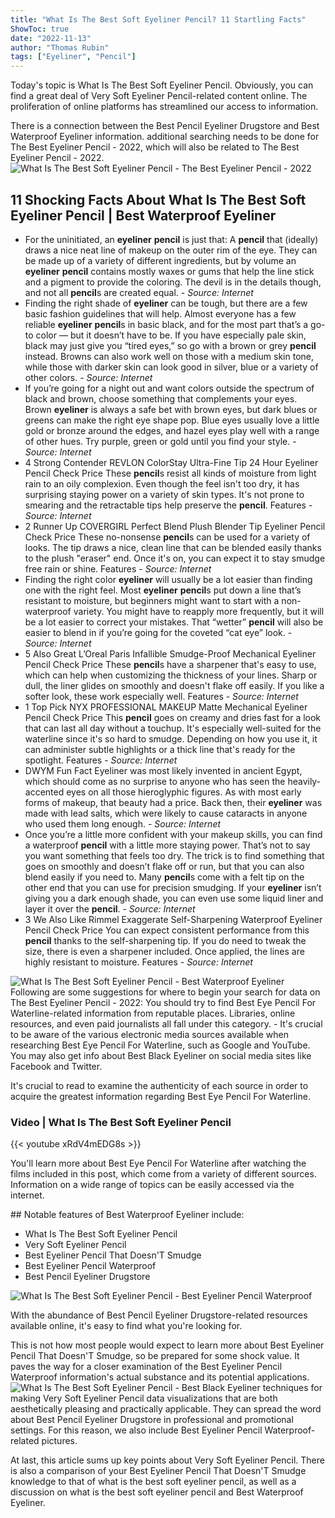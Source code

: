 ```yaml
---
title: "What Is The Best Soft Eyeliner Pencil? 11 Startling Facts"
ShowToc: true 
date: "2022-11-13"
author: "Thomas Rubin" 
tags: ["Eyeliner", "Pencil"]
---
```


	
Today's topic is What Is The Best Soft Eyeliner Pencil. Obviously, you can find a great deal of Very Soft Eyeliner Pencil-related content online. The proliferation of online platforms has streamlined our access to information.

There is a connection between the Best Pencil Eyeliner Drugstore and Best Waterproof Eyeliner information. additional searching needs to be done for The Best Eyeliner Pencil - 2022, which will also be related to The Best Eyeliner Pencil - 2022.
<img loading="lazy" src="http://www.inspiredluv.com/wp-content/uploads/2016/09/24-Eyeliner-Makeup-Ideas.jpg" onerror="this.onerror=null;this.src='https://blogger.googleusercontent.com/img/a/AVvXsEhe7F7TRXHtjiKvHb5vS7DmnxvpHiDyoYyYvm1nHB3Qp2_w3BnM6A2eq4v7FYxCC9bfZt3a9vIMtAYEKUiaDQbHMg-ViyGmRIj39MLp0bGFfgfYw1Dc9q_H-T0wiTm3l0Uq42dETrN9eC8aGJ9_IORZsxST1AcLR7np1koOfcc7tnHa4S8Mwz_xD9d0=s16000';" alt="What Is The Best Soft Eyeliner Pencil - The Best Eyeliner Pencil - 2022" >

## 11 Shocking Facts About What Is The Best Soft Eyeliner Pencil | Best Waterproof Eyeliner
-   For the uninitiated, an **eyeliner** **pencil** is just that: A **pencil** that (ideally) draws a nice neat line of makeup on the outer rim of the eye. They can be made up of a variety of different ingredients, but by volume an **eyeliner** **pencil** contains mostly waxes or gums that help the line stick and a pigment to provide the coloring. The devil is in the details though, and not all **pencil**s are created equal. - <cite>Source: Internet</cite>
-   Finding the right shade of **eyeliner** can be tough, but there are a few basic fashion guidelines that will help. Almost everyone has a few reliable **eyeliner** **pencil**s in basic black, and for the most part that’s a go-to color — but it doesn’t have to be. If you have especially pale skin, black may just give you “tired eyes,” so go with a brown or grey **pencil** instead. Browns can also work well on those with a medium skin tone, while those with darker skin can look good in silver, blue or a variety of other colors. - <cite>Source: Internet</cite>
-   If you’re going for a night out and want colors outside the spectrum of black and brown, choose something that complements your eyes. Brown **eyeliner** is always a safe bet with brown eyes, but dark blues or greens can make the right eye shape pop. Blue eyes usually love a little gold or bronze around the edges, and hazel eyes play well with a range of other hues. Try purple, green or gold until you find your style. - <cite>Source: Internet</cite>
-   4 Strong Contender REVLON ColorStay Ultra-Fine Tip 24 Hour Eyeliner Pencil Check Price These **pencil**s resist all kinds of moisture from light rain to an oily complexion. Even though the feel isn't too dry, it has surprising staying power on a variety of skin types. It's not prone to smearing and the retractable tips help preserve the **pencil**. Features - <cite>Source: Internet</cite>
-   2 Runner Up COVERGIRL Perfect Blend Plush Blender Tip Eyeliner Pencil Check Price These no-nonsense **pencil**s can be used for a variety of looks. The tip draws a nice, clean line that can be blended easily thanks to the plush "eraser" end. Once it's on, you can expect it to stay smudge free rain or shine. Features - <cite>Source: Internet</cite>
-   Finding the right color **eyeliner** will usually be a lot easier than finding one with the right feel. Most **eyeliner** **pencil**s put down a line that’s resistant to moisture, but beginners might want to start with a non-waterproof variety. You might have to reapply more frequently, but it will be a lot easier to correct your mistakes. That “wetter” **pencil** will also be easier to blend in if you’re going for the coveted “cat eye” look. - <cite>Source: Internet</cite>
-   5 Also Great L’Oreal Paris Infallible Smudge-Proof Mechanical Eyeliner Pencil Check Price These **pencil**s have a sharpener that's easy to use, which can help when customizing the thickness of your lines. Sharp or dull, the liner glides on smoothly and doesn't flake off easily. If you like a softer look, these work especially well. Features - <cite>Source: Internet</cite>
-   1 Top Pick NYX PROFESSIONAL MAKEUP Matte Mechanical Eyeliner Pencil Check Price This **pencil** goes on creamy and dries fast for a look that can last all day without a touchup. It's especially well-suited for the waterline since it's so hard to smudge. Depending on how you use it, it can administer subtle highlights or a thick line that's ready for the spotlight. Features - <cite>Source: Internet</cite>
-   DWYM Fun Fact Eyeliner was most likely invented in ancient Egypt, which should come as no surprise to anyone who has seen the heavily-accented eyes on all those hieroglyphic figures. As with most early forms of makeup, that beauty had a price. Back then, their **eyeliner** was made with lead salts, which were likely to cause cataracts in anyone who used them long enough. - <cite>Source: Internet</cite>
-   Once you’re a little more confident with your makeup skills, you can find a waterproof **pencil** with a little more staying power. That’s not to say you want something that feels too dry. The trick is to find something that goes on smoothly and doesn’t flake off or run, but that you can also blend easily if you need to. Many **pencil**s come with a felt tip on the other end that you can use for precision smudging. If your **eyeliner** isn’t giving you a dark enough shade, you can even use some liquid liner and layer it over the **pencil**. - <cite>Source: Internet</cite>
-   3 We Also Like Rimmel Exaggerate Self-Sharpening Waterproof Eyeliner Pencil Check Price You can expect consistent performance from this **pencil** thanks to the self-sharpening tip. If you do need to tweak the size, there is even a sharpener included. Once applied, the lines are highly resistant to moisture. Features - <cite>Source: Internet</cite>


<img loading="lazy" src="http://fashiondaily.org/wp-content/uploads/2016/12/make-up-tips-and-tricks-14.jpg" onerror="this.onerror=null;this.src='https://blogger.googleusercontent.com/img/a/AVvXsEhe7F7TRXHtjiKvHb5vS7DmnxvpHiDyoYyYvm1nHB3Qp2_w3BnM6A2eq4v7FYxCC9bfZt3a9vIMtAYEKUiaDQbHMg-ViyGmRIj39MLp0bGFfgfYw1Dc9q_H-T0wiTm3l0Uq42dETrN9eC8aGJ9_IORZsxST1AcLR7np1koOfcc7tnHa4S8Mwz_xD9d0=s16000';" alt="What Is The Best Soft Eyeliner Pencil - Best Waterproof Eyeliner" >
Following are some suggestions for where to begin your search for data on The Best Eyeliner Pencil - 2022:
You should try to find Best Eye Pencil For Waterline-related information from reputable places. Libraries, online resources, and even paid journalists all fall under this category.
- It's crucial to be aware of the various electronic media sources available when researching Best Eye Pencil For Waterline, such as Google and YouTube. You may also get info about Best Black Eyeliner on social media sites like Facebook and Twitter.

It's crucial to read to examine the authenticity of each source in order to acquire the greatest information regarding Best Eye Pencil For Waterline.

### Video | What Is The Best Soft Eyeliner Pencil
{{< youtube xRdV4mEDG8s >}} 

You'll learn more about Best Eye Pencil For Waterline after watching the films included in this post, which come from a variety of different sources. Information on a wide range of topics can be easily accessed via the internet.
<script async="async" data-cfasync="false" src="//normallydemandedalter.com/fe63df3c5408708b15d8dc3d9b206b31/invoke.js"></script>
<div id="container-fe63df3c5408708b15d8dc3d9b206b31"></div>
## Notable features of Best Waterproof Eyeliner include:

- What Is The Best Soft Eyeliner Pencil
- Very Soft Eyeliner Pencil
- Best Eyeliner Pencil That Doesn'T Smudge
- Best Eyeliner Pencil Waterproof
- Best Pencil Eyeliner Drugstore

 <img loading="lazy" src="https://media.glamour.com/photos/5696432e93ef4b09520ffa23/master/w_1600/beauty-2011-01-1227-10-Kim-Kardashian-black-eyeliner-makeup-look_li.jpg" onerror="this.onerror=null;this.src='https://blogger.googleusercontent.com/img/a/AVvXsEhe7F7TRXHtjiKvHb5vS7DmnxvpHiDyoYyYvm1nHB3Qp2_w3BnM6A2eq4v7FYxCC9bfZt3a9vIMtAYEKUiaDQbHMg-ViyGmRIj39MLp0bGFfgfYw1Dc9q_H-T0wiTm3l0Uq42dETrN9eC8aGJ9_IORZsxST1AcLR7np1koOfcc7tnHa4S8Mwz_xD9d0=s16000';" alt="What Is The Best Soft Eyeliner Pencil - Best Eyeliner Pencil Waterproof" >

With the abundance of Best Pencil Eyeliner Drugstore-related resources available online, it's easy to find what you're looking for.

This is not how most people would expect to learn more about Best Eyeliner Pencil That Doesn'T Smudge, so be prepared for some shock value. It paves the way for a closer examination of the Best Eyeliner Pencil Waterproof information's actual substance and its potential applications.
<img loading="lazy" src="http://www.leathercelebrities.com/images/uploads/Ayelet-Zurer-attends-a-VIP-screening-of-Broad-Green-Pictures007.jpg" onerror="this.onerror=null;this.src='https://blogger.googleusercontent.com/img/a/AVvXsEhe7F7TRXHtjiKvHb5vS7DmnxvpHiDyoYyYvm1nHB3Qp2_w3BnM6A2eq4v7FYxCC9bfZt3a9vIMtAYEKUiaDQbHMg-ViyGmRIj39MLp0bGFfgfYw1Dc9q_H-T0wiTm3l0Uq42dETrN9eC8aGJ9_IORZsxST1AcLR7np1koOfcc7tnHa4S8Mwz_xD9d0=s16000';" alt="What Is The Best Soft Eyeliner Pencil - Best Black Eyeliner" >
techniques for making Very Soft Eyeliner Pencil data visualizations that are both aesthetically pleasing and practically applicable. They can spread the word about Best Pencil Eyeliner Drugstore in professional and promotional settings. For this reason, we also include Best Eyeliner Pencil Waterproof-related pictures.

At last, this article sums up key points about Very Soft Eyeliner Pencil. There is also a comparison of your Best Eyeliner Pencil That Doesn'T Smudge knowledge to that of what is the best soft eyeliner pencil, as well as a discussion on what is the best soft eyeliner pencil and Best Waterproof Eyeliner.
	
	

